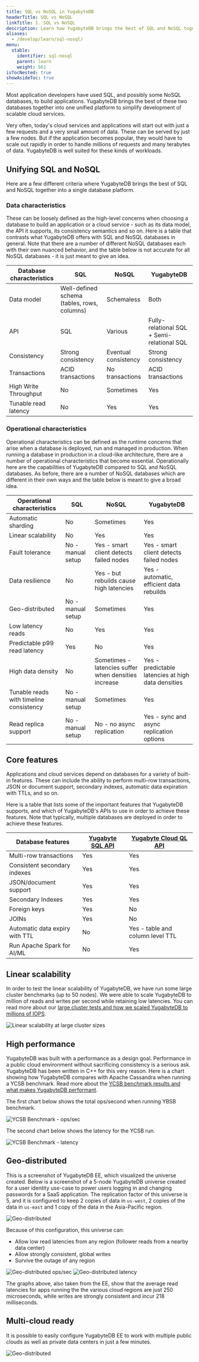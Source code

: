 ```yaml
---
title: SQL vs NoSQL in YugabyteDB
headerTitle: SQL vs NoSQL
linkTitle: 1. SQL vs NoSQL
description: Learn how YugabyteDB brings the best of SQL and NoSQL together into one unified platform to simplify development of scalable cloud services.
aliases:
  - /develop/learn/sql-nosql/
menu:
  stable:
    identifier: sql-nosql
    parent: learn
    weight: 561
isTocNested: true
showAsideToc: true
---
```


Most application developers have used SQL, and possibly some NoSQL databases, to build applications. YugabyteDB brings the best of these two databases together into one unified platform to simplify development of scalable cloud services.

Very often, today's cloud services and applications will start out with just a few requests and a very small amount of data. These can be served by just a few nodes. But if the application becomes popular, they would have to scale out rapidly in order to handle millions of requests and many terabytes of data. YugabyteDB is well suited for these kinds of workloads.

## Unifying SQL and NoSQL

Here are a few different criteria where YugabyteDB brings the best of SQL and NoSQL together into a single database platform.

### Data characteristics

These can be loosely defined as the high-level concerns when choosing a database to build an application or a cloud service - such as its data model, the API it supports, its consistency semantics and so on. Here is a table that contrasts what YugabyteDB offers with SQL and NoSQL databases in general. Note that there are a number of different NoSQL databases each with their own nuanced behavior, and the table below is not accurate for all NoSQL databases - it is just meant to give an idea.

| Database characteristics  | SQL | NoSQL | YugabyteDB |
| --------------- | ---------------- | ------------------ | ------------------ |
| Data model | Well-defined schema (tables, rows, columns)  | Schemaless | Both |
| API    | SQL | Various | Fully-relational SQL + Semi-relational SQL |
| Consistency | Strong consistency | Eventual consistency | Strong consistency |
| Transactions | ACID transactions | No transactions | ACID transactions |
| High Write Throughput | No | Sometimes | Yes
| Tunable read latency | No | Yes | Yes

### Operational characteristics

Operational characteristics can be defined as the runtime concerns that arise when a database is deployed, run and managed in production. When running a database in production in a cloud-like architecture, there are a number of operational characteristics that become essential. Operationally here are the capabilities of YugabyteDB compared to SQL and NoSQL databases. As before, there are a number of NoSQL databases which are different in their own ways and the table below is meant to give a broad idea.

| Operational characteristics  | SQL | NoSQL | YugabyteDB |
| --------------- | ---------------- | ------------------ | ------------------ |
| Automatic sharding | No | Sometimes | Yes
| Linear scalability | No | Yes | Yes
| Fault tolerance | No - manual setup | Yes - smart client detects failed nodes | Yes - smart client detects failed nodes
| Data resilience | No | Yes - but rebuilds cause high latencies | Yes - automatic, efficient data rebuilds
| Geo-distributed | No - manual setup | Sometimes | Yes
| Low latency reads | No | Yes | Yes
| Predictable p99 read latency | Yes | No | Yes
| High data density | No | Sometimes - latencies suffer when densities increase | Yes - predictable latencies at high data densities
| Tunable reads with timeline consistency | No - manual setup | Sometimes | Yes
| Read replica support | No - manual setup | No - no async replication | Yes - sync and async replication options

## Core features

Applications and cloud services depend on databases for a variety of built-in features. These can include the ability to perform multi-row transactions, JSON or document support, secondary indexes, automatic data expiration with TTLs, and so on.

Here is a table that lists some of the important features that YugabyteDB supports, and which of YugabyteDB's APIs to use in order to achieve these features. Note that typically, multiple databases are deployed in order to achieve these features.

| Database features  | [Yugabyte SQL API](../../../api/ysql) | [Yugabyte Cloud QL API](../../../api/ycql) |
| --------------- | ---------------- | ------------------ |
| Multi-row transactions | Yes | Yes |
| Consistent secondary indexes | Yes | Yes |
| JSON/document support | Yes | Yes |
| Secondary Indexes | Yes | Yes |
| Foreign keys | Yes | No |
| JOINs | Yes | No |
| Automatic data expiry with TTL | No | Yes - table and column level TTL |
| Run Apache Spark for AI/ML | No | Yes |

## Linear scalability

In order to test the linear scalability of YugabyteDB, we have run some large cluster benchmarks (up to 50 nodes). We were able to scale YugabyteDB to million of reads and writes per second while retaining low latencies. You can read more about our [large cluster tests and how we scaled YugabyteDB to millions of IOPS](https://blog.yugabyte.com/scaling-yugabyte-db-to-millions-of-reads-and-writes-fb86cea5ff15).

![Linear scalability at large cluster sizes](/images/develop/learn/yb-scale-out.png)

## High performance

YugabyteDB was built with a performance as a design goal. Performance in a public cloud environment without sacrificing consistency is a serious ask. YugabyteDB has been written in C++ for this very reason. Here is a chart showing how YugabyteDB compares with Apache Cassandra when running a YCSB benchmark. Read more about the [YCSB benchmark results and what makes YugabyteDB performant](https://blog.yugabyte.com/building-a-strongly-consistent-cassandra-with-better-performance-aa96b1ab51d6).

The first chart below shows the total ops/second when running YBSB benchmark.

![YCSB Benchmark - ops/sec](/images/develop/learn/yb-perf-ycsb-ops.png)

The second chart below shows the latency for the YCSB run.

![YCSB Benchmark - latency](/images/develop/learn/yb-perf-ycsb-latency.png)

## Geo-distributed

This is a screenshot of YugabyteDB EE, which visualized the universe created. Below is a screenshot of a 5-node YugabyteDB universe created for a user identity use-case to power users logging in and changing passwords for a SaaS application. The replication factor of this universe is 5, and it is configured to keep 2 copies of data in `us-west`, 2 copies of the data in `us-east` and 1 copy of the data in the Asia-Pacific region. 

![Geo-distributed](/images/develop/learn/yb-geo-distributed.png)

Because of this configuration, this universe can:

- Allow low read latencies from any region (follower reads from a nearby data center)
- Allow strongly consistent, global writes
- Survive the outage of any region

![Geo-distributed ops/sec](/images/develop/learn/yb-geo-distributed-ops.png)
![Geo-distributed latency](/images/develop/learn/yb-geo-distributed-latency.png)

The graphs above, also taken from the EE, show that the average read latencies for apps running the the various cloud regions are just 250 microseconds, while writes are strongly consistent and incur 218 milliseconds.

## Multi-cloud ready

It is possible to easily configure YugabyteDB EE to work with multiple public clouds as well as private data centers in just a few minutes.

![Geo-distributed](/images/develop/learn/yb-multi-cloud-ready.png)
